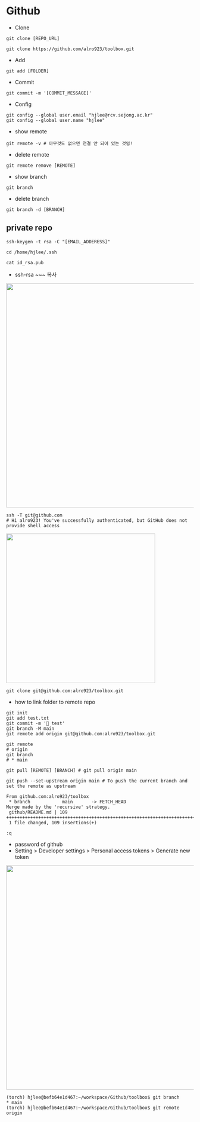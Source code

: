 # Github
- Clone
```
git clone [REPO_URL]
```
```
git clone https://github.com/alro923/toolbox.git
```

- Add
```
git add [FOLDER]
```

- Commit
```
git commit -m '[COMMIT_MESSAGE]'
```

- Config
```
git config --global user.email "hjlee@rcv.sejong.ac.kr"
git config --global user.name "hjlee"
```


- show remote
```
git remote -v # 아무것도 없으면 연결 안 되어 있는 것임!
```

- delete remote
```
git remote remove [REMOTE]
```

- show branch
```
git branch
```
- delete branch
```
git branch -d [BRANCH]
```

## private repo
```
ssh-keygen -t rsa -C "[EMAIL_ADDERESS]"
```
```
cd /home/hjlee/.ssh
```
```
cat id_rsa.pub
```

- ssh-rsa ~~~ 복사

<img src = "https://user-images.githubusercontent.com/41139770/167615248-fccda2bd-e5d1-4966-aec9-1fab99618780.png" width = "600" />

```
ssh -T git@github.com
# Hi alro923! You've successfully authenticated, but GitHub does not provide shell access
```

<img src = "https://user-images.githubusercontent.com/41139770/167621769-3f2890b1-e515-4f22-9dad-381277b5f106.png" width = "400" />

```
git clone git@github.com:alro923/toolbox.git
```

- how to link folder to remote repo
```
git init
git add test.txt
git commit -m '🎈 test'
git branch -M main
git remote add origin git@github.com:alro923/toolbox.git
```
```
git remote
# origin
git branch
# * main
```
```
git pull [REMOTE] [BRANCH] # git pull origin main
```
```
git push --set-upstream origin main # To push the current branch and set the remote as upstream
```

```
From github.com:alro923/toolbox
 * branch            main       -> FETCH_HEAD
Merge made by the 'recursive' strategy.
 github/README.md | 109 +++++++++++++++++++++++++++++++++++++++++++++++++++++++++++++++++++++++++++++++++++++++++++++++++++++++++++++
 1 file changed, 109 insertions(+)
```
```
:q
```

- password of github
- Setting > Developer settings > Personal access tokens > Generate new token

<img src = "https://user-images.githubusercontent.com/41139770/167782732-a61bc6e3-0e88-40d8-acb0-ef27e2b4ece8.png" width = "600" />


```
(torch) hjlee@befb64e1d467:~/workspace/Github/toolbox$ git branch
* main
(torch) hjlee@befb64e1d467:~/workspace/Github/toolbox$ git remote
origin
```
